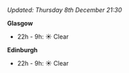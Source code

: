*Updated: Thursday 8th December 21:30*

**Glasgow**

* 22h - 9h: :sunny: Clear

**Edinburgh**

* 22h - 9h: :sunny: Clear
